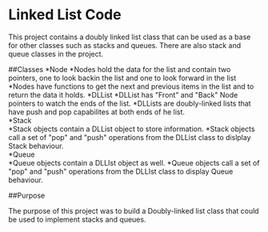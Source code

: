 Linked List Code
=================

This project contains a doubly linked list class that can be used as a base for other classes such as stacks and queues. There are also stack and queue classes in the project.

##Classes 
*Node 
  *Nodes hold the data for the list and contain two pointers, one to look backin the list and one to look forward in the list
  *Nodes have functions to get the next and previous items in the list and to return the data it holds. 
*DLList 
  *DLList has "Front" and "Back" Node pointers to watch the ends of the list. 
  *DLLists are doubly-linked lists that have push and pop capabilites at both ends of he list.  
*Stack  
  *Stack objects contain a DLList object to store information. 
  *Stack objects call a set of "pop" and "push" operations from the DLList class to dislplay Stack behaviour.  
*Queue  
  *Queue objects contain a DLLIst object as well.
  *Queue objects call a set of "pop" and "push" operations from the DLLIst class to display Queue behaviour.  
  
  
  ##Purpose
  
  The purpose of this project was to build a Doubly-linked list class that could be used to implement stacks and queues.




